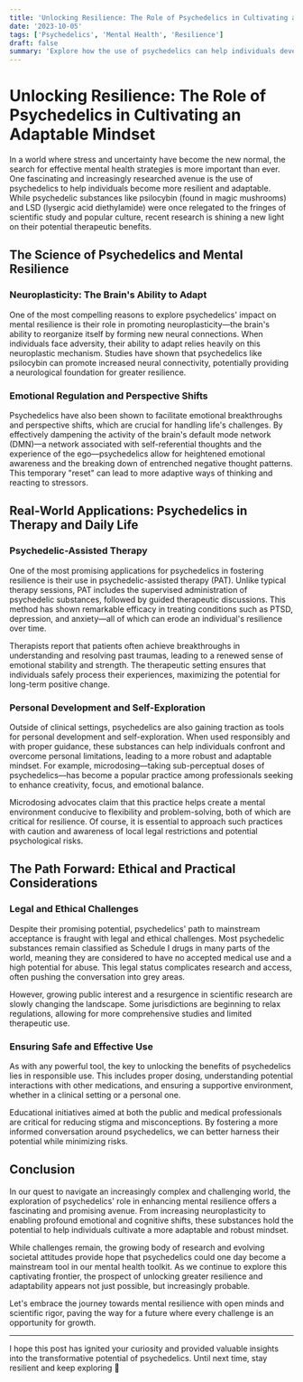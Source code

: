 ```yaml
---
title: 'Unlocking Resilience: The Role of Psychedelics in Cultivating an Adaptable Mindset'
date: '2023-10-05'
tags: ['Psychedelics', 'Mental Health', 'Resilience']
draft: false
summary: 'Explore how the use of psychedelics can help individuals develop a more resilient and adaptable mindset, especially when faced with lifes inevitable adversities.'
---
```


# Unlocking Resilience: The Role of Psychedelics in Cultivating an Adaptable Mindset

In a world where stress and uncertainty have become the new normal, the search for effective mental health strategies is more important than ever. One fascinating and increasingly researched avenue is the use of psychedelics to help individuals become more resilient and adaptable. While psychedelic substances like psilocybin (found in magic mushrooms) and LSD (lysergic acid diethylamide) were once relegated to the fringes of scientific study and popular culture, recent research is shining a new light on their potential therapeutic benefits.

## The Science of Psychedelics and Mental Resilience

### Neuroplasticity: The Brain's Ability to Adapt

One of the most compelling reasons to explore psychedelics' impact on mental resilience is their role in promoting neuroplasticity—the brain's ability to reorganize itself by forming new neural connections. When individuals face adversity, their ability to adapt relies heavily on this neuroplastic mechanism. Studies have shown that psychedelics like psilocybin can promote increased neural connectivity, potentially providing a neurological foundation for greater resilience.

### Emotional Regulation and Perspective Shifts

Psychedelics have also been shown to facilitate emotional breakthroughs and perspective shifts, which are crucial for handling life's challenges. By effectively dampening the activity of the brain's default mode network (DMN)—a network associated with self-referential thoughts and the experience of the ego—psychedelics allow for heightened emotional awareness and the breaking down of entrenched negative thought patterns. This temporary "reset" can lead to more adaptive ways of thinking and reacting to stressors.

## Real-World Applications: Psychedelics in Therapy and Daily Life

### Psychedelic-Assisted Therapy

One of the most promising applications for psychedelics in fostering resilience is their use in psychedelic-assisted therapy (PAT). Unlike typical therapy sessions, PAT includes the supervised administration of psychedelic substances, followed by guided therapeutic discussions. This method has shown remarkable efficacy in treating conditions such as PTSD, depression, and anxiety—all of which can erode an individual's resilience over time.

Therapists report that patients often achieve breakthroughs in understanding and resolving past traumas, leading to a renewed sense of emotional stability and strength. The therapeutic setting ensures that individuals safely process their experiences, maximizing the potential for long-term positive change.

### Personal Development and Self-Exploration

Outside of clinical settings, psychedelics are also gaining traction as tools for personal development and self-exploration. When used responsibly and with proper guidance, these substances can help individuals confront and overcome personal limitations, leading to a more robust and adaptable mindset. For example, microdosing—taking sub-perceptual doses of psychedelics—has become a popular practice among professionals seeking to enhance creativity, focus, and emotional balance.

Microdosing advocates claim that this practice helps create a mental environment conducive to flexibility and problem-solving, both of which are critical for resilience. Of course, it is essential to approach such practices with caution and awareness of local legal restrictions and potential psychological risks.

## The Path Forward: Ethical and Practical Considerations

### Legal and Ethical Challenges

Despite their promising potential, psychedelics' path to mainstream acceptance is fraught with legal and ethical challenges. Most psychedelic substances remain classified as Schedule I drugs in many parts of the world, meaning they are considered to have no accepted medical use and a high potential for abuse. This legal status complicates research and access, often pushing the conversation into grey areas.

However, growing public interest and a resurgence in scientific research are slowly changing the landscape. Some jurisdictions are beginning to relax regulations, allowing for more comprehensive studies and limited therapeutic use.

### Ensuring Safe and Effective Use

As with any powerful tool, the key to unlocking the benefits of psychedelics lies in responsible use. This includes proper dosing, understanding potential interactions with other medications, and ensuring a supportive environment, whether in a clinical setting or a personal one.

Educational initiatives aimed at both the public and medical professionals are critical for reducing stigma and misconceptions. By fostering a more informed conversation around psychedelics, we can better harness their potential while minimizing risks.

## Conclusion

In our quest to navigate an increasingly complex and challenging world, the exploration of psychedelics' role in enhancing mental resilience offers a fascinating and promising avenue. From increasing neuroplasticity to enabling profound emotional and cognitive shifts, these substances hold the potential to help individuals cultivate a more adaptable and robust mindset.

While challenges remain, the growing body of research and evolving societal attitudes provide hope that psychedelics could one day become a mainstream tool in our mental health toolkit. As we continue to explore this captivating frontier, the prospect of unlocking greater resilience and adaptability appears not just possible, but increasingly probable.

Let's embrace the journey towards mental resilience with open minds and scientific rigor, paving the way for a future where every challenge is an opportunity for growth.

---

I hope this post has ignited your curiosity and provided valuable insights into the transformative potential of psychedelics. Until next time, stay resilient and keep exploring 🚀